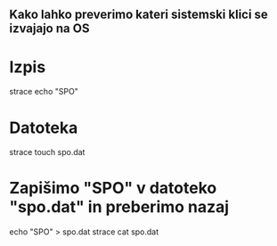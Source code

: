 ## Kako lahko preverimo kateri sistemski klici se izvajajo na OS

# Izpis
strace echo "SPO"

# Datoteka
strace touch spo.dat

# Zapišimo "SPO" v datoteko "spo.dat" in preberimo nazaj
echo "SPO" > spo.dat
strace cat spo.dat